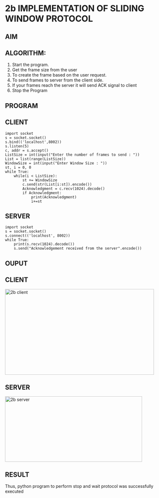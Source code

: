 # 2b IMPLEMENTATION OF SLIDING WINDOW PROTOCOL
## AIM
## ALGORITHM:
1. Start the program.
2. Get the frame size from the user
3. To create the frame based on the user request.
4. To send frames to server from the client side.
5. If your frames reach the server it will send ACK signal to client
6. Stop the Program
## PROGRAM
## CLIENT
```
import socket
s = socket.socket()
s.bind(('localhost',8002))
s.listen(5)
c, addr = s.accept()
ListSize = int(input("Enter the number of frames to send : "))
List = list(range(ListSize))
WindowSize = int(input("Enter Window Size : "))
st, i = 0, 0
while True:
    while(i < ListSize):
        st += WindowSize
        c.send(str(List[i:st]).encode())
        Acknowledgment = c.recv(1024).decode()
        if Acknowledgment:
            print(Acknowledgment)
            i+=st
```
## SERVER
```
import socket
s = socket.socket()
s.connect(('localhost', 8002))
while True:
    print(s.recv(1024).decode())
    s.send("Acknowledgement received from the server".encode())
```
## OUPUT
## CLIENT
<img width="491" height="283" alt="2b client" src="https://github.com/user-attachments/assets/7b04e712-89b1-4358-a01c-3f056caf536a" />

## SERVER
<img width="452" height="216" alt="2b server" src="https://github.com/user-attachments/assets/c220e11c-d671-4169-984b-f6ddc990d885" />

## RESULT
Thus, python program to perform stop and wait protocol was successfully executed
